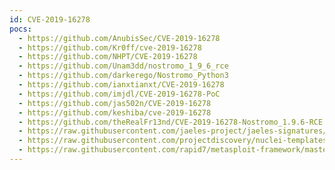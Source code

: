 ```yaml
---
id: CVE-2019-16278
pocs:
  - https://github.com/AnubisSec/CVE-2019-16278
  - https://github.com/Kr0ff/cve-2019-16278
  - https://github.com/NHPT/CVE-2019-16278
  - https://github.com/Unam3dd/nostromo_1_9_6_rce
  - https://github.com/darkerego/Nostromo_Python3
  - https://github.com/ianxtianxt/CVE-2019-16278
  - https://github.com/imjdl/CVE-2019-16278-PoC
  - https://github.com/jas502n/CVE-2019-16278
  - https://github.com/keshiba/cve-2019-16278
  - https://github.com/theRealFr13nd/CVE-2019-16278-Nostromo_1.9.6-RCE
  - https://raw.githubusercontent.com/jaeles-project/jaeles-signatures/master/cves/nostromo-rce-cve-2019-16278.yaml
  - https://raw.githubusercontent.com/projectdiscovery/nuclei-templates/master/cves/CVE-2019-16278.yaml
  - https://raw.githubusercontent.com/rapid7/metasploit-framework/master/modules/exploits/multi/http/nostromo_code_exec.rb
---
```

